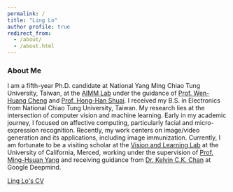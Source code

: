```yaml
---
permalink: /
title: "Ling Lo"
author profile: true
redirect_from: 
  - /about/
  - /about.html
---
```

### About Me
I am a fifth-year Ph.D. candidate at National Yang Ming Chiao Tung University, Taiwan, at the [AIMM Lab](https://aimm.cmlab.csie.ntu.edu.tw/index.html) under the guidance of [Prof. Wen-Huang Cheng](https://www.csie.ntu.edu.tw/zh_tw/member/Faculty/%E9%84%AD%E6%96%87%E7%9A%87-Wen-Huang-Cheng-80704716) and [Prof. Hong-Han Shuai](https://basiclab.lab.nycu.edu.tw/). I received my B.S. in Electronics from National Chiao Tung University, Taiwan. 
My research lies at the intersection of computer vision and machine learning. Early in my academic journey, I focused on affective computing, particularly facial and micro-expression recognition. Recently, my work centers on image/video generation and its applications, including image immunization.
Currently, I am fortunate to be a visiting scholar at the [Vision and Learning Lab](http://vllab.ucmerced.edu/) at the University of California, Merced, working under the supervision of [Prof. Ming-Hsuan Yang](https://faculty.ucmerced.edu/mhyang/) and receiving guidance from [Dr. Kelvin C.K. Chan](https://ckkelvinchan.github.io/) at Google Deepmind. 

[Ling Lo's CV](../CV_2024.pdf)

